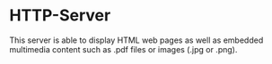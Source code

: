 # HTTP-Server
This server is able to display HTML web pages as well as embedded multimedia content such as .pdf files or  images (.jpg or .png).
